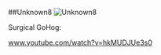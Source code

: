 ##Unknown8
![Unknown8](http://www.gadihh.com/uploads/4/6/9/1/46913929/1441971144.png)

Surgical GoHog:

www.youtube.com/watch?v=hkMUDJUe3s0
